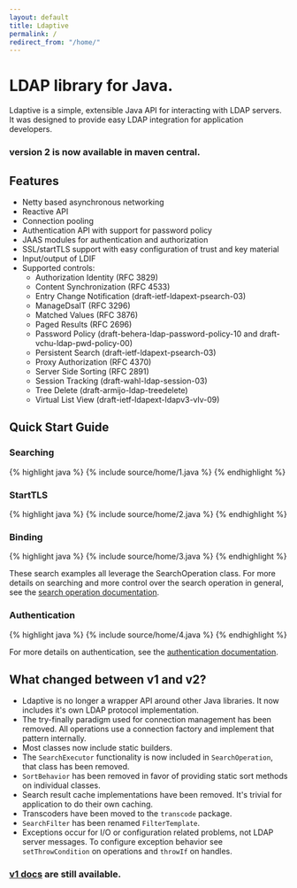 ```yaml
---
layout: default
title: Ldaptive
permalink: /
redirect_from: "/home/"
---
```


# LDAP library for Java.
Ldaptive is a simple, extensible Java API for interacting with LDAP servers. It was designed to provide easy LDAP integration for application developers.

### version 2 is now available in maven central.

## Features
* Netty based asynchronous networking
* Reactive API
* Connection pooling
* Authentication API with support for password policy
* JAAS modules for authentication and authorization
* SSL/startTLS support with easy configuration of trust and key material
* Input/output of LDIF
* Supported controls:
  * Authorization Identity (RFC 3829)
  * Content Synchronization (RFC 4533)
  * Entry Change Notification (draft-ietf-ldapext-psearch-03)
  * ManageDsaIT (RFC 3296)
  * Matched Values (RFC 3876)
  * Paged Results (RFC 2696)
  * Password Policy (draft-behera-ldap-password-policy-10 and draft-vchu-ldap-pwd-policy-00)
  * Persistent Search (draft-ietf-ldapext-psearch-03)
  * Proxy Authorization (RFC 4370)
  * Server Side Sorting (RFC 2891)
  * Session Tracking (draft-wahl-ldap-session-03)
  * Tree Delete (draft-armijo-ldap-treedelete)
  * Virtual List View (draft-ietf-ldapext-ldapv3-vlv-09)

## Quick Start Guide

### Searching
{% highlight java %}
{% include source/home/1.java %}
{% endhighlight %}

### StartTLS
{% highlight java %}
{% include source/home/2.java %}
{% endhighlight %}

### Binding
{% highlight java %}
{% include source/home/3.java %}
{% endhighlight %}

These search examples all leverage the SearchOperation class. For more details on searching and more control over the search operation in general, see the [search operation documentation](docs/guide/operations/search.html).

### Authentication
{% highlight java %}
{% include source/home/4.java %}
{% endhighlight %}

For more details on authentication, see the [authentication documentation](docs/guide/authentication.html).

## What changed between v1 and v2?
* Ldaptive is no longer a wrapper API around other Java libraries. It now includes it's own LDAP protocol implementation.
* The try-finally paradigm used for connection management has been removed. All operations use a connection factory and implement that pattern internally.
* Most classes now include static builders.
* The `SearchExecutor` functionality is now included in `SearchOperation`, that class has been removed.
* `SortBehavior` has been removed in favor of providing static sort methods on individual classes.
* Search result cache implementations have been removed. It's trivial for application to do their own caching.
* Transcoders have been moved to the `transcode` package.
* `SearchFilter` has been renamed `FilterTemplate`.
* Exceptions occur for I/O or configuration related problems, not LDAP server messages. To configure exception behavior see `setThrowCondition` on operations and `throwIf` on handles.

### [v1 docs](v1/) are still available.

